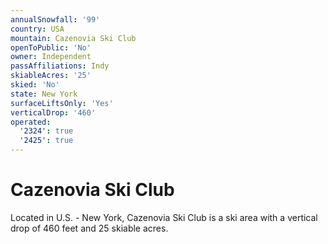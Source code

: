 ```yaml
---
annualSnowfall: '99'
country: USA
mountain: Cazenovia Ski Club
openToPublic: 'No'
owner: Independent
passAffiliations: Indy
skiableAcres: '25'
skied: 'No'
state: New York
surfaceLiftsOnly: 'Yes'
verticalDrop: '460'
operated:
  '2324': true
  '2425': true
---
```



# Cazenovia Ski Club

Located in U.S. - New York, Cazenovia Ski Club is a ski area with a vertical drop of 460 feet and 25 skiable acres.
